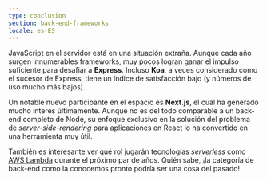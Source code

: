```yaml
---
type: conclusion
section: back-end-frameworks
locale: es-ES
---
```

 JavaScript en el servidor está en una situación extraña. Aunque cada año surgen innumerables frameworks, muy pocos logran ganar el impulso suficiente para desafiar a **Express**. Incluso **Koa**, a veces considerado como el sucesor de Express, tiene un índice de satisfacción bajo (y números de uso mucho más bajos).

Un notable nuevo participante en el espacio es **Next.js**, el cual ha generado mucho interés últimamente. Aunque no es del todo comparable a un back-end completo de Node, su enfoque exclusivo en la solución del problema de *server-side-rendering* para aplicaciones en React lo ha convertido en una herramienta muy útil.

También es interesante ver qué rol jugarán tecnologías *serverless* como [AWS Lambda](https://aws.amazon.com/lambda/) durante el próximo par de años. Quién sabe, ¡la categoría de back-end como la conocemos pronto podría ser una cosa del pasado!